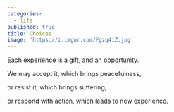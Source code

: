 ```yaml
---
categories:
  - life
published: true
title: Choices
image: 'https://i.imgur.com/Fgzq4iZ.jpg'
---
```

Each experience is a gift,
and an opportunity.

We may accept it,
which brings peacefulness,

or resist it,
which brings suffering,

or respond with action,
which leads to new experience.
